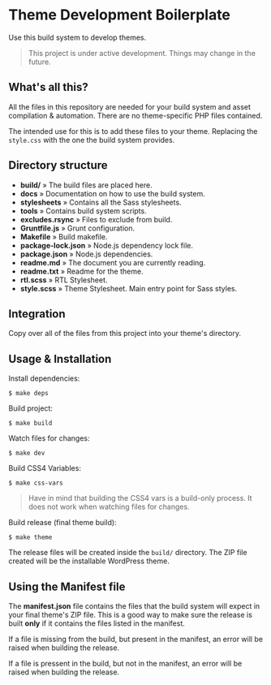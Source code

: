 # Theme Development Boilerplate

Use this build system to develop themes.

> This project is under active development. Things may change in the future.

## What's all this?

All the files in this repository are needed for your build system and asset compilation & automation. There are no theme-specific PHP files contained.

The intended use for this is to add these files to your theme. Replacing the `style.css` with the one the build system provides.

## Directory structure

- **build/** » The build files are placed here.
- **docs** » Documentation on how to use the build system.
- **stylesheets** » Contains all the Sass stylesheets.
- **tools** » Contains build system scripts.
- **excludes.rsync** » Files to exclude from build.
- **Gruntfile.js** » Grunt configuration.
- **Makefile** » Build makefile.
- **package-lock.json** » Node.js dependency lock file.
- **package.json** » Node.js dependencies.
- **readme.md** » The document you are currently reading.
- **readme.txt** » Readme for the theme.
- **rtl.scss** » RTL Stylesheet.
- **style.scss** » Theme Stylesheet. Main entry point for Sass styles.

## Integration

Copy over all of the files from this project into your theme's directory.

## Usage & Installation

Install dependencies:

```$ make deps```

Build project:

```$ make build```

Watch files for changes:

```$ make dev```

Build CSS4 Variables:

```$ make css-vars```

> Have in mind that building the CSS4 vars is a build-only process. It does not work when watching files for changes.

Build release (final theme build):

```$ make theme```

The release files will be created inside the `build/` directory.
The ZIP file created will be the installable WordPress theme.

## Using the Manifest file

The **manifest.json** file contains the files that the build system will expect in your final theme's ZIP file. This is a good way to make sure the release is built **only** if it contains the files listed in the manifest.

If a file is missing from the build, but present in the manifest, an error will be raised when building the release.

If a file is pressent in the build, but not in the manifest, an error will be raised when building the release.
